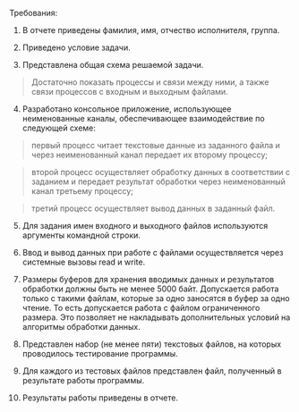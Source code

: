 Требования:

1. В отчете приведены фамилия, имя, отчество исполнителя, группа.

2. Приведено условие задачи.

3. Представлена общая схема решаемой задачи.

> Достаточно показать процессы и связи между ними, а также связи процессов с входным и выходным файлами.

4. Разработано консольное приложение, использующее неименованные каналы, обеспечивающее взаимодействие по следующей схеме:

> первый процесс читает текстовые данные из заданного файла и через неименованный канал передает их второму процессу;

> второй процесс осуществляет обработку данных в соответствии с заданием и передает результат обработки через неименованный канал третьему процессу;

> третий процесс осуществляет вывод данных в заданный файл.

5. Для задания имен входного и выходного файлов используются аргументы командной строки.

6. Ввод и вывод данных при работе с файлами осуществляется через системные вызовы read и write.

7. Размеры буферов для хранения вводимых данных и результатов обработки должны быть не менее 5000 байт. Допускается работа только с такими файлам, которые за одно заносятся в буфер за одно чтение. То есть допускается работа с файлом ограниченного размера. Это позволяет не накладывать дополнительных условий на алгоритмы обработки данных.

8. Представлен набор (не менее пяти) текстовых файлов, на которых проводилось тестирование программы.

9. Для каждого из тестовых файлов представлен файл, полученный в результате работы программы.

10. Результаты работы приведены в отчете.
